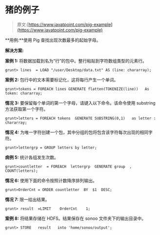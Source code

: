 # 猪的例子

> 原文:[https://www.javatpoint.com/pig-example](https://www.javatpoint.com/pig-example)

**用例:**使用 Pig 查找出现次数最多的起始字母。

**解决方案:**

**案例 1:** 将数据加载到名为“行”的包中。整行粘贴到字符数组类型的元素行。

```
grunt> lines  = LOAD "/user/Desktop/data.txt" AS (line: chararray);

```

**案例 2:** 包行中的文本需要标记化，这将每行产生一个单词。

```
grunt>tokens = FOREACH lines GENERATE flatten(TOKENIZE(line))   As token: chararray;

```

**情况 3:** 要保留每个单词的第一个字母，请键入以下命令。该命令使用 substring 方法获取第一个字符。

```
grunt>letters = FOREACH tokens  GENERATE SUBSTRING(0,1)   as letter : chararray;

```

**情况 4:** 为唯一字符创建一个包，其中分组的包将包含该字符每次出现的相同字符。

```
grunt>lettergrp = GROUP letters by letter;

```

**病例 5:** 统计各组发生次数。

```
grunt>countletter  = FOREACH  lettergrp  GENERATE group  , COUNT(letters);

```

**情况 6:** 使用下面的命令按照计数降序排列输出。

```
grunt>OrderCnt = ORDER countletter  BY  $1  DESC;

```

**情况 7:** 限一给出结果。

```
grunt> result  =LIMIT    OrderCnt    1;

```

**案例 8:** 将结果存储在 HDFS。结果保存在 sonoo 文件夹下的输出目录中。

```
grunt> STORE   result   into 'home/sonoo/output';

```
